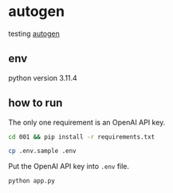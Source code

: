 # autogen
testing [autogen](https://github.com/microsoft/autogen)

## env
python version 3.11.4


## how to run
The only one requirement is an OpenAI API key.

```zsh
cd 001 && pip install -r requirements.txt
```

```zsh
cp .env.sample .env
```

Put the OpenAI API key into `.env` file.

```zsh
python app.py
```
